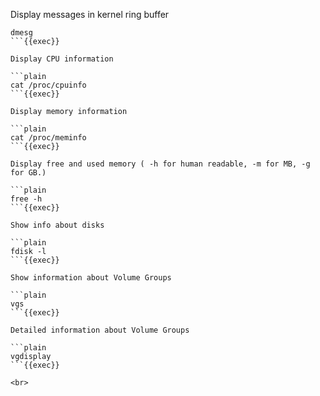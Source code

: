 Display messages in kernel ring buffer

```plain
dmesg
```{{exec}}

Display CPU information

```plain
cat /proc/cpuinfo
```{{exec}}

Display memory information

```plain
cat /proc/meminfo
```{{exec}}

Display free and used memory ( -h for human readable, -m for MB, -g for GB.)

```plain
free -h
```{{exec}}

Show info about disks

```plain
fdisk -l
```{{exec}}

Show information about Volume Groups

```plain
vgs
```{{exec}}

Detailed information about Volume Groups

```plain
vgdisplay
```{{exec}}

<br>

